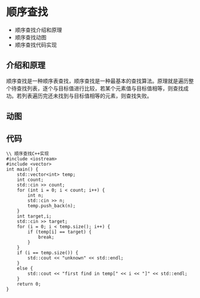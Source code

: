 # 顺序查找
+ 顺序查找介绍和原理
+ 顺序查找动图
+ 顺序查找代码实现


## 介绍和原理
顺序查找是一种顺序表查找，顺序查找是一种最基本的查找算法。原理就是遍历整个待查找列表，逐个与目标值进行比较，若某个元素值与目标值相等，则查找成功。若列表遍历完还未找到与目标值相等的元素，则查找失败。
## 动图

## 代码
```
\\ 顺序查找C++实现
#include <iostream>
#include <vector>
int main() {
	std::vector<int> temp;
	int count;
	std::cin >> count;
	for (int i = 0; i < count; i++) {
		int n;
		std::cin >> n;
		temp.push_back(n);
	}
	int target,i;
	std::cin >> target;
	for (i = 0; i < temp.size(); i++) {
		if (temp[i] == target) {
			break;
		}
	}
	if (i == temp.size()) {
		std::cout << "unknown" << std::endl;
	}
	else {
		std::cout << "first find in temp[" << i << "]" << std::endl;
	}
	return 0;
}

```